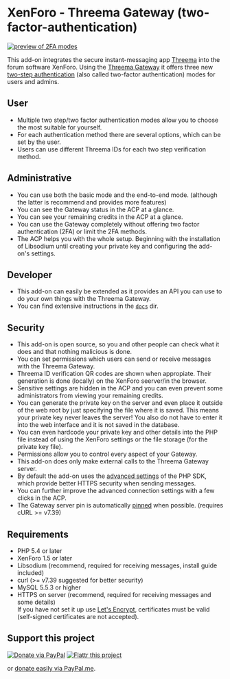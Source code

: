 # XenForo - Threema Gateway (two-factor-authentication)

[![preview of 2FA modes](https://cdn.rawgit.com/rugk/xenforo-threema-gateway/master/docs/gifs/allLoginMobilePlaySmall.gif)](https://cdn.rawgit.com/rugk/xenforo-threema-gateway/master/docs/screencasts/allMobile.webm)

This add-on integrates the secure instant-messaging app [Threema](https://threema.ch) into the forum software XenForo. Using the [Threema Gateway](https://gateway.threema.ch) it offers three new [two-step authentication](https://xenforo.com/community/threads/two-step-verification-and-security-improvements.99881/) (also called two-factor authentication) modes for users and admins.

## User
* Multiple two step/two factor authentication modes allow you to choose the most suitable for yourself.
* For each authentication method there are several options, which can be set by the user.
* Users can use different Threema IDs for each two step verification method.

## Administrative
* You can use both the basic mode and the end-to-end mode. (although the latter is recommend and provides more features)
* You can see the Gateway status in the ACP at a glance.
* You can see your remaining credits in the ACP at a glance.
* You can use the Gateway completely without offering two factor authentication (2FA) or limit the 2FA methods.
* The ACP helps you with the whole setup. Beginning with the installation of Libsodium until creating your private key and configuring the add-on's settings.

## Developer
* This add-on can easily be extended as it provides an API you can use to do your own things with the Threema Gateway.
* You can find extensive instructions in the [`docs`](/docs/) dir.

## Security
* This add-on is open source, so you and other people can check what it does and that nothing malicious is done.
* You can set permissions which users can send or receive messages with the Threema Gateway.
* Threema ID verification QR codes are shown when appropiate. Their generation is done (locally) on the XenForo seerver/in the browser.
* Sensitive settings are hidden in the ACP and you can even prevent some administrators from viewing your remaining credits.
* You can generate the private key on the server and even place it outside of the web root by just specifying the file where it is saved. This means your private key never leaves the server! You also do not have to enter it into the web interface and it is not saved in the database.
* You can even hardcode your private key and other details into the PHP file instead of using the XenForo settings or the file storage (for the private key file).
* Permissions allow you to control every aspect of your Gateway.
* This add-on does only make external calls to the Threema Gateway server.
* By default the add-on uses the [advanced settings](https://github.com/rugk/threema-msgapi-sdk-php#user-content-creating-a-connection-with-advanced-options) of the PHP SDK, which provide better HTTPS security when sending messages.
* You can further improve the advanced connection settings with a few clicks in the ACP.
* The Gateway server pin is automatically [pinned](https://www.owasp.org/index.php/Certificate_and_Public_Key_Pinning) when possible. (requires cURL >= v7.39)

## Requirements
* PHP 5.4 or later
* XenForo 1.5 or later
* Libsodium (recommend, required for receiving messages, install guide included)
* curl (>= v7.39 suggested for better security)
* MySQL 5.5.3 or higher
* HTTPS on server (recommend, required for receiving messages and some details)  
   If you have not set it up use [Let's Encrypt](https://letsencrypt.org/), certificates must be valid (self-signed certificates are not accepted).

## Support this project

[![Donate via PayPal](https://www.paypalobjects.com/webstatic/en_US/i/btn/png/gold-pill-paypal-26px.png)](https://www.paypal.com/cgi-bin/webscr?cmd=_s-xclick&hosted_button_id=W97D7EVM95V2Q)
[![Flattr this project](https://api.flattr.com/button/flattr-badge-large.png)](https://flattr.com/submit/auto?user_id=rugk&url=https%3A%2F%2Fgithub.com%2Frugk%2Fxenforo-threema-gateway&title=xenforo-threema-gateway%20-%20in-app&tags=threema,2fa,security&category=software)

or [donate easily via PayPal.me](https://paypal.me/rugk).
